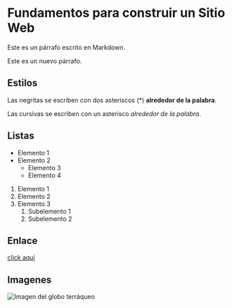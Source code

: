 # Fundamentos para construir un Sitio Web

Este es un párrafo escrito en Markdown.

Este es un nuevo párrafo.

## Estilos

Las negritas se escriben con dos asteriscos (\*) **alrededor de la palabra**.

Las cursivas se escriben con un asterisco *alrededor de la palabra*.

## Listas

- Elemento 1
- Elemento 2
	- Elemento 3
	- Elemento 4

1. Elemento 1
2. Elemento 2
3. Elemento 3
	1. Subelemento 1
	2. Subelemento 2

## Enlace

[click aquí](https://geohack.toolforge.org/geohack.php?language=es&pagename=Gavarnie&params=42.732222222222_N_-0.0094444444444444_E_type:city)

## Imagenes

![Imagen del globo terráqueo](https://upload.wikimedia.org/wikipedia/commons/thumb/8/8f/Whole_world_-_land_and_oceans_12000.jpg/320px-Whole_world_-_land_and_oceans_12000.jpg)
